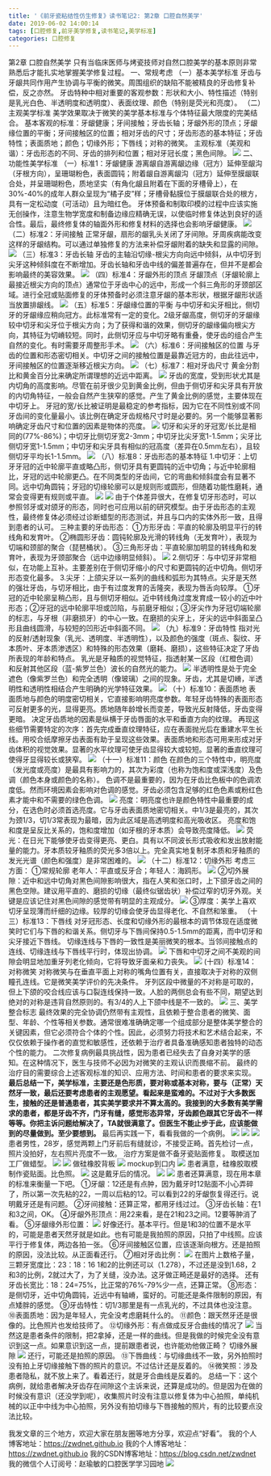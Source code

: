 ```yaml
---
title: '《前牙瓷粘结性仿生修复》读书笔记2: 第2章 口腔自然美学'
date: 2019-06-02 14:00:14
tags: [口腔修复,前牙美学修复,读书笔记,美学标准]
categories: 口腔修复
---
```

第2章 口腔自然美学
只有当临床医师与烤瓷技师对自然口腔美学的基本原则非常熟悉后才能扎实地掌握美学修复过程。
一、常规考虑
（一）基本美学标准
牙齿与牙龈共同作用产生协调与平衡的微笑。周围组织的缺陷不能被精良的牙齿修复补偿，反之亦然。
牙齿特种中相对重要的客观参数：形状和大小、特性描述（特别是乳光白色、半透明度和透明度）、表面纹理、颜色（特别是荧光和亮度）。
（二）主观美学标准
美学效果取决于微笑的美学基本标准与个体特征最大限度的完美结合。
基本客观的标准：牙龈健康；牙间接触；牙齿长轴；牙龈外形的顶点；牙龈缘位置的平衡；牙间接触区的位置；相对牙齿的尺寸；牙齿形态的基本特征；牙齿特性；表面质地；颜色；切缘外形；下唇线；对称的微笑。
主观标准（美观和谐）：牙齿形态的不同、牙齿的排列和位置；相对牙冠长度；黑色间隙。
![](https://zymblog-1258069789.cos.ap-chengdu.myqcloud.com/blog0135-qymxxf02/01.png)
二、功能性美学标准
（一）标准1：牙龈健康
游离龈自游离龈边缘（冠方）延伸至龈沟（牙根方向），呈珊瑚粉色，表面圆钝；附着龈自游离龈沟（冠方）延伸至膜龈联合处，并呈珊瑚粉色，质地坚实（有角化龈且附着在下面的牙槽骨上），在30%-40%的成年人群众呈现为“橘子皮”样；牙槽骨黏膜位于膜龈联合处的根方，具有一定松动度（可活动）且为暗红色。
牙体预备和制取印模的过程中应该实施无创操作，注意生物学宽度和制备边缘应精确无误，以使临时修复体达到良好的适合性。最后，最终修复体的轴面外形和修复材料的选择也会影响牙龈健康。
![](https://zymblog-1258069789.cos.ap-chengdu.myqcloud.com/blog0135-qymxxf02/02.png)
（二）标准2：牙间接触
正常牙龈，扇形的龈乳头关闭了牙间隙。牙周疾病能改变这样的牙龈结构。可以通过单独修复的方法来补偿牙龈附着的缺失和显露的间隙。
![](https://zymblog-1258069789.cos.ap-chengdu.myqcloud.com/blog0135-qymxxf02/03.png)
（三）标准3：牙齿长轴
牙齿的主轴沿切缘-根尖方向向远中倾斜，从中切牙到尖牙这种倾斜度在不断增加。牙齿长轴和牙齿中线的偏差普遍存在，但并不是都会影响最终的美容效果。
![](https://zymblog-1258069789.cos.ap-chengdu.myqcloud.com/blog0135-qymxxf02/04.png)
（四）标准4：牙龈外形的顶点
牙龈顶点（牙龈轮廓上最接近根尖方向的顶点）通常位于牙齿中心的远中，形成一个斜三角形的牙颈部区域。进行全冠或贴面修复的牙体预备时必须注意牙龈的基本形状，根据牙龈形状适当放置排龈线。
![](https://zymblog-1258069789.cos.ap-chengdu.myqcloud.com/blog0135-qymxxf02/05.png)
（五）标准5：牙龈缘位置的平衡
与中切牙和尖牙相比，侧切牙的牙龈缘应稍向冠方。此标准常有一定的变化。2级牙龈高度，侧切牙的牙龈缘较中切牙和尖牙位于根尖方向；为了获得和谐的效果，侧切牙的龈缘偏向根尖方向，其特征为切嵴较短。同时，此侧切牙应与中切牙略有重叠，使牙齿的组合产生自然的变化。有时需要牙周整形手术。
![](https://zymblog-1258069789.cos.ap-chengdu.myqcloud.com/blog0135-qymxxf02/06.png)
（六）标准6：牙间接触区的位置
与牙齿的位置和形态密切相关。中切牙之间的接触位置是最靠近冠方的，由此往远中，牙间接触区的位置逐渐移近根尖方向。
![](https://zymblog-1258069789.cos.ap-chengdu.myqcloud.com/blog0135-qymxxf02/07.png)
（七）标准7：相对牙齿尺寸
黄金分割比和黄金百分比来确定所谓理想的近远中距离。
![](https://zymblog-1258069789.cos.ap-chengdu.myqcloud.com/blog0135-qymxxf02/08.png)
牙齿的宽度，受到形状尤其是内切角的高度影响。尽管在前牙很少见到黄金比例，但由于侧切牙和尖牙具有开放的内切角特征，一般会自然产生狭窄的感觉。产生了黄金比例的感觉，主要体现在中切牙上。
牙冠的宽/长比被证明是最稳定的参考指标，因为它在不同性别或不同牙齿间的变化量最小。该比例在确定牙齿规格尺寸时是必要的。另一个能够显著影响确定牙齿尺寸和位置的因素是物体的亮度。
![](https://zymblog-1258069789.cos.ap-chengdu.myqcloud.com/blog0135-qymxxf02/09.png)
切牙和尖牙的牙冠宽/长比是相同的(77%-86%)；中切牙比侧切牙宽2-3mm；中切牙比尖牙宽1-1.5mm；尖牙比侧切牙宽1-1.5mm；中切牙和尖牙具有相似的冠高度（差异在0.5mm左右），且较侧切牙平均长1-1.5mm。
![](https://zymblog-1258069789.cos.ap-chengdu.myqcloud.com/blog0135-qymxxf02/10.png)
（八）标准8：牙齿形态的基本特征
1.中切牙：上切牙牙冠的近中轮廓平直或略凸形，侧切牙具有更圆钝的近中切角；与近中轮廓相比，牙冠的远中轮廓更凸。在不同类型的牙齿间，它的弯曲和倾斜度会有显著不同。远中切角圆钝；牙冠的切缘轮廓可以是规则形或圆形，但随着功能性磨耗，通常会变得更有规则或平直。
![](https://zymblog-1258069789.cos.ap-chengdu.myqcloud.com/blog0135-qymxxf02/11.png)
![](https://zymblog-1258069789.cos.ap-chengdu.myqcloud.com/blog0135-qymxxf02/12.png)
由于个体差异很大，在修复切牙形态时，可以参照邻牙或对颌牙的形态，同时也可应用以前的研究模型。由于牙齿形态的主观性，最终修复体必须经过诊断蜡型的形态测试，并且与口内的实体外形一致，且得到患者的认可。
三种主要的牙齿形态：
①方形牙齿：平直的轮廓及明显平行的转线角和发育叶。
②椭圆形牙齿：圆钝轮廓及光滑的转线角（无发育叶），表现为切端和颈部的聚合（琵琶桶状）。
③三角形牙齿：平直轮廓加明显的转线角和发育叶，表现为牙颈部聚合（远中边缘明显倾斜）。
![](https://zymblog-1258069789.cos.ap-chengdu.myqcloud.com/blog0135-qymxxf02/13.png)
2.侧切牙：与中切牙非常相似，在功能上互补。主要差别在于侧切牙缩小的尺寸和更圆钝的近中切角。侧切牙形态变化最多。
3.尖牙：上颌尖牙以一系列的曲线和弧形为其特点。尖牙是天然的强壮牙齿，与切牙相比，由于有过度发育的舌隆突，表现为唇舌向较厚。
①牙冠的近中轮廓呈稍凸形，且与侧切牙相似。近中转线角过度发育成一较小的近中叶形态；②牙冠的远中轮廓平坦或凹陷，与前磨牙相似；③牙尖作为牙冠切端轮廓的标志，与牙根（非磨损牙）的中心一致。在磨损的尖牙上，牙尖的远中斜面呈凸形且曲线圆滑，与较短的凹形近中斜面不同。
![](https://zymblog-1258069789.cos.ap-chengdu.myqcloud.com/blog0135-qymxxf02/14.png)
（九）标准9：牙齿特性
指对光的反射/透射现象（乳光、透明度、半透明性），以及颜色的强度（斑点、裂纹、牙本质叶、牙本质渗透区）和特殊的形态效果（磨耗、磨损），这些特征决定了牙齿所表现的年龄和特点。
乳光是牙釉质的视觉特征，指透射某一区段（红橙色调）和反射其他区段（蓝-紫罗兰色）波长的自然光的能力。
![](https://zymblog-1258069789.cos.ap-chengdu.myqcloud.com/blog0135-qymxxf02/15.png)
半透明性是处于完全遮色（像紫罗兰色）和完全透明（像玻璃）之间的现象。牙齿，尤其是切嵴，半透明性和透明性相结合产生明确的光学特征效果。
![](https://zymblog-1258069789.cos.ap-chengdu.myqcloud.com/blog0135-qymxxf02/16.png)
（十）标准10：表面质地
表面质地与颜色的明度密切相关，它直接影响明亮度参数。年轻牙齿特殊的表面形态可反射更多的光，显得更亮。质地随年龄增长而变差，导致光反射降低，牙齿变得更暗。
决定牙齿质地的因素是纵横于牙齿唇面的水平和垂直方向的纹理。
再现这些细节需要特定的次序：首先完成垂直纹理特征，应在表面抛光后在重建水平生长线。用咬合纸摩擦牙齿表面有助于呈现这些效果。表面质地和形态可用来形成对牙齿体积的视觉效果。显著的水平纹理可使牙齿显得较大或较短。显著的垂直纹理可使得牙显得较长或狭窄。
![](https://zymblog-1258069789.cos.ap-chengdu.myqcloud.com/blog0135-qymxxf02/17.png)
（十一）标准11：颜色
在颜色的三个特性中，明亮度（发光度或亮度）是最具有影响力的，其次为彩度（也称为饱和度或深浅度）及色调（颜色本身或颜色的名称）。
色调不是最重要的，因为在牙齿比色板中的色调浓度低。然而环境因素会影响对色调的感觉。牙齿必须包含足够的红色色素或粉红色素才能中和不需要的绿色色调。
![](https://zymblog-1258069789.cos.ap-chengdu.myqcloud.com/blog0135-qymxxf02/18.png)
亮度：明亮度也许是颜色特性中最重要的成分，在选色时必须首选亮度。它与牙齿表面质地密切相关。中1/3是最亮的，其次为颈1/3，切1/3常表现为最暗，因为此区域是高透明度和高光吸收区。
亮度和饱和度是呈反比关系的，饱和度增加（如牙根的牙本质）会导致亮度降低。
![](https://zymblog-1258069789.cos.ap-chengdu.myqcloud.com/blog0135-qymxxf02/19.png)
荧光：在日光下能够使牙齿变得更亮、更白。具有以不同波长形式吸收和发出放射能量的能力。牙本质较牙釉质的荧光多3倍以上。完全真实地复制牙本质和牙釉质的发光光谱（颜色和强度）是非常困难的。
![](https://zymblog-1258069789.cos.ap-chengdu.myqcloud.com/blog0135-qymxxf02/20.png)
（十二）标准12：切缘外形
考虑三方面：
①常规轮廓
老年人：平直或反牙合；年轻人：海鸥形。
![](https://zymblog-1258069789.cos.ap-chengdu.myqcloud.com/blog0135-qymxxf02/21.png)
②切外展隙：近中和远中切角对黑色间隙影响很大，指在人笑和张口时，上下颌牙齿之间的黑色空隙。建议用平直的、磨损的切缘（最终似锯齿状）补偿过窄的切牙外观。关键是应该记住对黑色间隙的感觉带有明显的主观成分。
![](https://zymblog-1258069789.cos.ap-chengdu.myqcloud.com/blog0135-qymxxf02/22.png)
③厚度：美学上喜欢切牙呈现薄而纤细的边缘。较厚的切缘会使牙齿显得老化、不自然和笨重。
（十三）标准13：下唇线
对牙冠形态、长度和切缘外形的最根本的调节体现在适度微笑时它们与下唇的和谐关系。侧切牙与下唇间保持0.5-1.5mm的距离，而中切牙和尖牙接近下唇线。
切缘连线与下唇的一致性是美丽微笑的根本。当邻间接触点的连线、切缘连线与下唇线平行时，体现出协调。
![](https://zymblog-1258069789.cos.ap-chengdu.myqcloud.com/blog0135-qymxxf02/23.png)
下唇和中切牙之间不美观的间隙会明显地加重牙列老化倾向，它将导致牙面亲和力丧失。
![](https://zymblog-1258069789.cos.ap-chengdu.myqcloud.com/blog0135-qymxxf02/24.png)
(十四）标准14：对称微笑
对称微笑与在垂直平面上对称的嘴角位置有关，直接取决于对称的双侧瞳孔连线。它是微笑美学评价的先决条件。
牙列区段中微量的不对称是可取的，但上下颌的咬合线应该与口裂连线保持一致。人脸的两侧总会有些不同，期望达到绝对的对称是违背自然原则的。有3/4的人上下颌中线是不一致的。
![](https://zymblog-1258069789.cos.ap-chengdu.myqcloud.com/blog0135-qymxxf02/25.png)
三、美学整合标志
最终效果的完全协调仍然带有主观性，且依赖于整合患者的微笑、面型、年龄、个性等相关参数。通常很难准确确定哪一个组成部分是整体美学整合的关键因素，但它必须符合个体的个性。因此，必须努力将技术和艺术结合起来，不仅仅依赖于操作者的直觉和敏感性，还依赖于治疗者具备准确感知患者独特的动态个性的能力。
二次修复病例最具挑战性，因为患者已经失去了自身对美学的感知。在这种情况下，医生与技师不必因为对微笑的主观认识而畏缩不前。
最终的治疗目的需要综合上述客观标准的知识、应用方法、时间和患者的要求来实现。
**最后总结一下，美学标准，主要还是色形质，要对称或基本对称，要与（正常）天然牙一致，最后还要考虑患者的主观愿望。看起来是蛮难的。不过对于大多数医生，接触的还是普通患者，其实美学要求并不算太高的。我接到的大多数有美学需求的患者，都是牙齿不齐，门牙有缝，感觉形态异常，牙齿颜色跟其它牙齿不一样等等。你把主诉问题给解决了，TA就很满意了。但医生不能止步于此，应该能做到的尽量做到。至少要想到。**
最后再实践一下，看看我做的一个病例。
![](https://zymblog-1258069789.cos.ap-chengdu.myqcloud.com/blog0135-qymxxf02/26.png)
![](https://zymblog-1258069789.cos.ap-chengdu.myqcloud.com/blog0135-qymxxf02/27.png)
![](https://zymblog-1258069789.cos.ap-chengdu.myqcloud.com/blog0135-qymxxf02/28.png)
患者男性，28岁，感觉两颗上门牙前后有缝就诊，不接受正畸。首先检讨一点，照片没拍好，左右照片亮度不一致。
治疗方案是做不备牙瓷贴面修复。
取模送加工厂做蜡型。
![](https://zymblog-1258069789.cos.ap-chengdu.myqcloud.com/blog0135-qymxxf02/29.png)
![](https://zymblog-1258069789.cos.ap-chengdu.myqcloud.com/blog0135-qymxxf02/30.png)
做硅橡胶背板
![](https://zymblog-1258069789.cos.ap-chengdu.myqcloud.com/blog0135-qymxxf02/31.png)
mockup到口内
![](https://zymblog-1258069789.cos.ap-chengdu.myqcloud.com/blog0135-qymxxf02/32.png)
患者满意，硅橡胶取模制作瓷贴面。比色照。
![](https://zymblog-1258069789.cos.ap-chengdu.myqcloud.com/blog0135-qymxxf02/33.png)
这是戴牙后的情况。
![](https://zymblog-1258069789.cos.ap-chengdu.myqcloud.com/blog0135-qymxxf02/34.png)
![](https://zymblog-1258069789.cos.ap-chengdu.myqcloud.com/blog0135-qymxxf02/35.png)
患者还算满意，现在用本章的标准来衡量一下吧。
①牙龈：12还是有点肿，因为戴牙时12贴面不小心弄碎了，所以第一次先粘的22，一周以后粘的12。可以看到22的牙龈恢复得还行。说明戴牙还是有问题。
②牙间接触：还算正常，都用牙线过过。
③牙齿长轴：在1和3之间，OK。
④牙龈外形顶点：用22来看，是在21和23之间。12要等肿消了看。
⑤牙龈缘外形位置：
![](https://zymblog-1258069789.cos.ap-chengdu.myqcloud.com/blog0135-qymxxf02/36.png)
好像还行。基本平行。但是1和3的位置不是水平的，可能是患者天然牙就是如此。也有可能是我拍照的原因，只拍了中线照。应该平行于修复体，两边各拍一张。
⑥牙间接触区位置，应该逐渐向根方。还是拍照的原因，没法比较。从正面看还行。
⑦相对牙齿比例：
![](https://zymblog-1258069789.cos.ap-chengdu.myqcloud.com/blog0135-qymxxf02/37.png)
在图片上数格子量，三颗牙宽度比：23：18：16
1和2的比例还可以（1.278），不过还是没到1.68，2和3的比例，2就过大了，为了关缝，没办法。这牙做正畸还是最好的选择。
还有牙齿长宽比：18：24=75%，比正常的76%-79%少一点，还算正常。
⑧形态：是侧切牙，近中切角圆钝，近远中有轴嵴，蛮好的。可能还是条件限制的原因，有点矮胖的感觉。
⑨牙齿特性：切1/3那里是有一点乳光的，不过具体也没注意。
⑩表面质地：因为是年轻人，完全没考虑磨耗什么的。
⑪颜色：跟天然牙还是很像的。比色照片也发给技师了。
⑫切缘外形：有点做成反牙合曲线的情况了
![](https://zymblog-1258069789.cos.ap-chengdu.myqcloud.com/blog0135-qymxxf02/38.png)
当然这是患者条件的限制，把2拿掉，还是一样的曲线。但是我做的时候完全没有意识到这一点。如果意识到这一点，提前跟患者说，也许能劝他做正畸？
切缘外展隙
![](https://zymblog-1258069789.cos.ap-chengdu.myqcloud.com/blog0135-qymxxf02/39.png)
还行，可能还是拍照的原因。
⑬下唇曲线：与切缘曲线不一致，另外拍照时没有拍上牙切缘接触下唇的照片的意识。不过估计还是反着的。
⑭微笑照：涉及患者隐私，就不放上来了。看着还行，就是牙合曲线是反着的。
总结一下：这个病例，就给患者解决牙齿存在间隙这个主诉来说，还算是成功的。但是因为在做的时候没有意识（还没学到呢），收集照片时没有注意以修复体为中心拍照，单纯机械的以正中中线为中心拍照，另外没有拍切缘与下唇接触的照片，有的比较要点没法比较。

我发文章的三个地方，欢迎大家在朋友圈等地方分享，欢迎点“好看”。
我的个人博客地址：https://zwdnet.github.io
我的个人博客地址：https://zwdnet.github.io
我的CSDN博客地址：https://blog.csdn.net/zwdnet
我的微信个人订阅号：赵瑜敏的口腔医学学习园地
![](https://zymblog-1258069789.cos.ap-chengdu.myqcloud.com/other/wx.jpg)